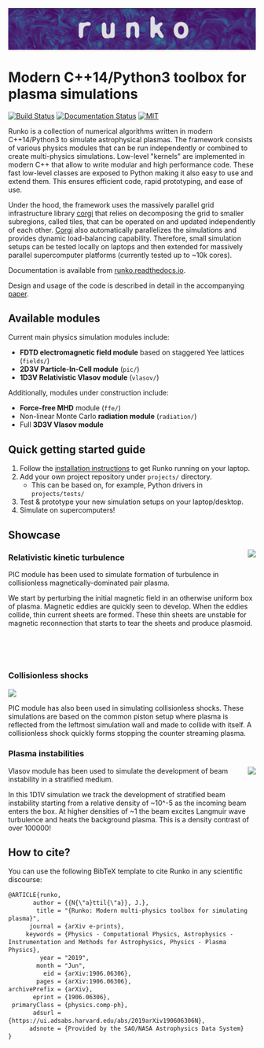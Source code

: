 <img align="top" src="docs/header.png">

# Modern C++14/Python3 toolbox for plasma simulations

[![Build Status](https://travis-ci.com/natj/runko.svg?branch=master)](https://travis-ci.com/natj/runko) [![Documentation Status](https://readthedocs.org/projects/runko/badge/?version=latest)](https://runko.readthedocs.io/en/latest/?badge=latest) [![MIT](https://badges.frapsoft.com/os/mit/mit.svg?v=102)](https://github.com/natj/runko/LICENSE) 

Runko is a collection of numerical algorithms written in modern C++14/Python3 to simulate astrophysical plasmas. The framework consists of various physics modules that can be run independently or combined to create multi-physics simulations. Low-level "kernels" are implemented in modern C++ that allow to write modular and high performance code. These fast low-level classes are exposed to Python making it also easy to use and extend them. This ensures efficient code, rapid prototyping, and ease of use.

Under the hood, the framework uses the massively parallel grid infrastructure library [corgi](https://github.com/natj/corgi) that relies on decomposing the grid to smaller subregions, called tiles, that can be operated on and updated independently of each other. [Corgi](https://github.com/natj/corgi) also automatically parallelizes the simulations and provides dynamic load-balancing capability. Therefore, small simulation setups can be tested locally on laptops and then extended for massively parallel supercomputer platforms (currently tested up to ~10k cores).

Documentation is available from [runko.readthedocs.io](https://runko.readthedocs.io/en/latest/?badge=latest). 

Design and usage of the code is described in detail in the accompanying [paper](https://arxiv.org/abs/1906.06306).


## Available modules
Current main physics simulation modules include:
- **FDTD electromagnetic field module** based on staggered Yee lattices (`fields/`)
- **2D3V Particle-In-Cell module** (`pic/`)
- **1D3V Relativistic Vlasov module** (`vlasov/`)

Additionally, modules under construction include:
- **Force-free MHD** module (`ffe/`)
- Non-linear Monte Carlo **radiation module** (`radiation/`)
- Full **3D3V Vlasov module**


## Quick getting started guide
1) Follow the [installation instructions](https://runko.readthedocs.io/en/latest/installation.html) to get Runko running on your laptop.
2) Add your own project repository under `projects/` directory.
	- This can be based on, for example, Python drivers in `projects/tests/`
3) Test & prototype your new simulation setups on your laptop/desktop.
4) Simulate on supercomputers!

## Showcase
<img align="right" src="https://cdn.jsdelivr.net/gh/natj/pb-utilities@master/movies/turb_small.gif">	

### Relativistic kinetic turbulence 	
PIC module has been used to simulate formation of turbulence in collisionless magnetically-dominated pair plasma.

We start by perturbing the initial magnetic field in an otherwise uniform box of plasma. Magnetic eddies are quickly seen to develop. When the eddies collide, thin current sheets are formed. These thin sheets are unstable for magnetic reconnection that starts to tear the sheets and produce plasmoid.

</br>
</br>
</br>

### Collisionless shocks
<img align="center" src="https://cdn.jsdelivr.net/gh/natj/pb-utilities@master/movies/shock.gif">

PIC module has also been used in simulating collisionless shocks. These simulations are based on the common piston setup where plasma is reflected from the leftmost simulation wall and made to collide with itself. A collisionless shock quickly forms stopping the counter streaming plasma.


### Plasma instabilities

<img align="right" src="https://cdn.jsdelivr.net/gh/natj/pb-utilities@master/movies/beam.gif">	

Vlasov module has been used to simulate the development of beam instability in a stratified medium. 

In this 1D1V simulation we track the development of stratified beam instability starting from a relative density of ~10^-5 as the incoming beam enters the box. At higher densities of ~1 the beam excites Langmuir wave turbulence and heats the background plasma. This is a density contrast of over 100000!

## How to cite?

You can use the following BibTeX template to cite Runko in any scientific discourse:
```
@ARTICLE{runko,
       author = {{N{\"a}ttil{\"a}}, J.},
        title = "{Runko: Modern multi-physics toolbox for simulating plasma}",
      journal = {arXiv e-prints},
     keywords = {Physics - Computational Physics, Astrophysics - Instrumentation and Methods for Astrophysics, Physics - Plasma Physics},
         year = "2019",
        month = "Jun",
          eid = {arXiv:1906.06306},
        pages = {arXiv:1906.06306},
archivePrefix = {arXiv},
       eprint = {1906.06306},
 primaryClass = {physics.comp-ph},
       adsurl = {https://ui.adsabs.harvard.edu/abs/2019arXiv190606306N},
      adsnote = {Provided by the SAO/NASA Astrophysics Data System}
}
```

